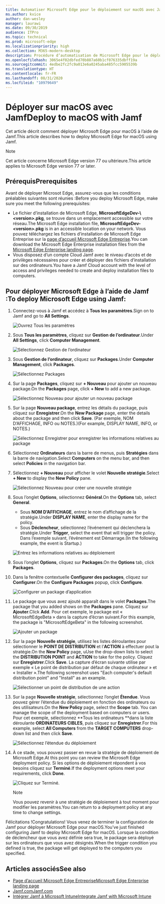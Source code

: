 ```yaml
---
title: Automatiser Microsoft Edge pour le déploiement sur macOS avec Jamf
ms.author: kvice
author: dan-wesley
manager: laurawi
ms.date: 09/30/2019
audience: ITPro
ms.topic: technical
ms.prod: microsoft-edge
ms.localizationpriority: high
ms.collection: M365-modern-desktop
description: Procédure d’automatisation de Microsoft Edge pour le déploiement sur macOS avec Jamf.
ms.openlocfilehash: 3065e4f02dbfed70b887a60b1cf076335dbff19a
ms.sourcegitcommit: 4edbe2fc2fc9a013e6a0245aba485fcc5905539b
ms.translationtype: HT
ms.contentlocale: fr-FR
ms.lasthandoff: 08/31/2020
ms.locfileid: "10979649"
---
```

# <span data-ttu-id="feae0-103">Déployer sur macOS avec Jamf</span><span class="sxs-lookup"><span data-stu-id="feae0-103">Deploy to macOS with Jamf</span></span>

<span data-ttu-id="feae0-104">Cet article décrit comment déployer Microsoft Edge pour macOS à l’aide de Jamf.</span><span class="sxs-lookup"><span data-stu-id="feae0-104">This article describes how to deploy Microsoft Edge for macOS using Jamf.</span></span>

> [!NOTE]
> <span data-ttu-id="feae0-105">Cet article concerne Microsoft Edge version 77 ou ultérieure.</span><span class="sxs-lookup"><span data-stu-id="feae0-105">This article applies to Microsoft Edge version 77 or later.</span></span>

## <span data-ttu-id="feae0-106">Prérequis</span><span class="sxs-lookup"><span data-stu-id="feae0-106">Prerequisites</span></span>

<span data-ttu-id="feae0-107">Avant de déployer Microsot Edge, assurez-vous que les conditions préalables suivantes sont réunies :</span><span class="sxs-lookup"><span data-stu-id="feae0-107">Before you deploy Microsoft Edge, make sure you meet the following prerequisites:</span></span>

- <span data-ttu-id="feae0-108">Le fichier d’installation de Microsoft Edge, **MicrosoftEdgeDev-\\<version\>.pkg**, se trouve dans un emplacement accessible sur votre réseau.</span><span class="sxs-lookup"><span data-stu-id="feae0-108">The Microsoft Edge installation file,  **MicrosoftEdgeDev-\<version\>.pkg** is in an accessible location on your network.</span></span> <span data-ttu-id="feae0-109">Vous pouvez téléchargez les fichiers d’installation de Microsoft Edge Entreprise sur la [page d’accueil Microsoft Edge Entreprise](https://aka.ms/EdgeEnterprise).</span><span class="sxs-lookup"><span data-stu-id="feae0-109">You can download the Microsoft Edge Enterprise installation files from the [Microsoft Edge Enterprise landing page](https://aka.ms/EdgeEnterprise).</span></span>
- <span data-ttu-id="feae0-110">Vous disposez d’un compte Cloud Jamf avec le niveau d’accès et de privilèges nécessaires pour créer et déployer des fichiers d’installation sur des ordinateurs.</span><span class="sxs-lookup"><span data-stu-id="feae0-110">You have a Jamf Cloud account with the level of access and privileges needed to create and deploy installation files to computers.</span></span>

## <span data-ttu-id="feae0-111">Pour déployer Microsoft Edge à l’aide de Jamf :</span><span class="sxs-lookup"><span data-stu-id="feae0-111">To deploy Microsoft Edge using Jamf:</span></span>

1. <span data-ttu-id="feae0-112">Connectez-vous à Jamf et accédez à **Tous les paramètres**.</span><span class="sxs-lookup"><span data-stu-id="feae0-112">Sign on to Jamf and go to **All Settings**.</span></span>

    ![Ouvrez Tous les paramètres](./media/mac-deploy/jamf-dash-main-open-settings.png)

2. <span data-ttu-id="feae0-114">Sous **Tous les paramètres**, cliquez sur **Gestion de l’ordinateur**.</span><span class="sxs-lookup"><span data-stu-id="feae0-114">Under **All Settings**, click **Computer Management**.</span></span>

    ![Sélectionnez Gestion de l’ordinateur](./media/mac-deploy/jamf-all-settings-computer-mgmt.png)

3. <span data-ttu-id="feae0-116">Sous **Gestion de l’ordinateur**, cliquez sur **Packages**.</span><span class="sxs-lookup"><span data-stu-id="feae0-116">Under **Computer Management**, click **Packages**.</span></span>

    ![Sélectionnez Packages](./media/mac-deploy/jamf-all-settings-computer-mgmt-pkgs.png)

4. <span data-ttu-id="feae0-118">Sur la page **Packages**, cliquez sur **+ Nouveau** pour ajouter un nouveau package.</span><span class="sxs-lookup"><span data-stu-id="feae0-118">On the **Packages** page, click **+ New** to add a new package.</span></span>

    ![Sélectionnez Nouveau pour ajouter un nouveau package](./media/mac-deploy/jamf-all-settings-computer-mgmt-new-pkg.png)

5. <span data-ttu-id="feae0-120">Sur la page **Nouveau package**, entrez les détails du package, puis cliquez sur **Enregistrer**.</span><span class="sxs-lookup"><span data-stu-id="feae0-120">On the **New Package** page, enter the details about the package and then click **Save**.</span></span> <span data-ttu-id="feae0-121">(Par exemple, NOM D’AFFICHAGE, INFO ou NOTES.)</span><span class="sxs-lookup"><span data-stu-id="feae0-121">(For example, DISPLAY NAME, INFO, or NOTES.)</span></span>

    ![Sélectionnez Enregistrer pour enregistrer les informations relatives au package](./media/mac-deploy/jamf-all-settings-computer-mgmt-save-pkg-info.png)

6. <span data-ttu-id="feae0-123">Sélectionnez **Ordinateurs** dans la barre de menus, puis **Stratégies** dans la barre de navigation.</span><span class="sxs-lookup"><span data-stu-id="feae0-123">Select **Computers** on the menu bar, and then select **Policies** in the navigation bar.</span></span>

7. <span data-ttu-id="feae0-124">Sélectionnez **+ Nouveau** pour afficher le volet **Nouvelle stratégie**.</span><span class="sxs-lookup"><span data-stu-id="feae0-124">Select **+ New** to display the **New Policy** pane.</span></span>

    ![Sélectionnez Nouveau pour créer une nouvelle stratégie](./media/mac-deploy/jamf-all-settings-computer-new-policy.png)

8. <span data-ttu-id="feae0-126">Sous l’onglet **Options**, sélectionnez **Général**.</span><span class="sxs-lookup"><span data-stu-id="feae0-126">On the **Options** tab, select **General**.</span></span>

    - <span data-ttu-id="feae0-127">Sous **NOM D’AFFICHAGE**, entrez le nom d’affichage de la stratégie.</span><span class="sxs-lookup"><span data-stu-id="feae0-127">Under **DISPLAY NAME**, enter the display name for the policy.</span></span>
    - <span data-ttu-id="feae0-128">Sous **Déclencheur**, sélectionnez l’événement qui déclenchera la stratégie.</span><span class="sxs-lookup"><span data-stu-id="feae0-128">Under **Trigger**, select the event that will trigger the policy.</span></span> <span data-ttu-id="feae0-129">Dans l’exemple suivant, l’événement est Démarrage.</span><span class="sxs-lookup"><span data-stu-id="feae0-129">(In the following example, the event is Startup.)</span></span>

    ![Entrez les informations relatives au déploiement](./media/mac-deploy/jamf-all-settings-computer-cfg-policy.png)

9. <span data-ttu-id="feae0-131">Sous l’onglet **Options**, cliquez sur **Packages**.</span><span class="sxs-lookup"><span data-stu-id="feae0-131">On the **Options** tab, click **Packages**.</span></span>

10. <span data-ttu-id="feae0-132">Dans la fenêtre contextuelle **Configurer des packages**, cliquez sur **Configurer**.</span><span class="sxs-lookup"><span data-stu-id="feae0-132">On the **Configure Packages** popup, click **Configure**.</span></span>

    ![Configurer un package d’application](./media/mac-deploy/jamf-all-settings-computer-policy-pkg-configure.png)

11. <span data-ttu-id="feae0-134">Le package que vous avez ajouté apparaît dans le volet **Packages**.</span><span class="sxs-lookup"><span data-stu-id="feae0-134">The package that you added shows on the **Packages** pane.</span></span> <span data-ttu-id="feae0-135">Cliquez sur **Ajouter**.</span><span class="sxs-lookup"><span data-stu-id="feae0-135">Click **Add**.</span></span> <span data-ttu-id="feae0-136">Pour cet exemple, le package est « MicrosoftEdgeBeta » dans la capture d’écran suivant.</span><span class="sxs-lookup"><span data-stu-id="feae0-136">For this example, the package is "MicrosoftEdgeBeta" in the following screenshot.</span></span>

    ![Ajouter un package](./media/mac-deploy/jamf-all-settings-computer-policy-pkg-add-beta.png)

12. <span data-ttu-id="feae0-138">Sur la page **Nouvelle stratégie**, utilisez les listes déroulantes pour sélectionner le **POINT DE DISTRIBUTION** et l’**ACTION** à effectuer pout la stratégie.</span><span class="sxs-lookup"><span data-stu-id="feae0-138">On the **New Policy** page, uUse the drop-down lists to select the **DISTRIBUTION POINT** and **ACTION** to take for the policy.</span></span> <span data-ttu-id="feae0-139">Cliquez sur **Enregistrer**.</span><span class="sxs-lookup"><span data-stu-id="feae0-139">Click **Save**.</span></span> <span data-ttu-id="feae0-140">La capture d’écran suivante utilise par exemple « Le point de distribution par défaut de chaque ordinateur » et « Installer ».</span><span class="sxs-lookup"><span data-stu-id="feae0-140">The following screenshot uses "Each computer's default distribution point" and "Install" as an example.</span></span>

    ![Sélectionner un point de distribution de une action](./media/mac-deploy/jamf-all-settings-computer-mgmt-pkg-cfg-distro.png)

13. <span data-ttu-id="feae0-142">Sur la page **Nouvelle stratégie**, sélectionnez l’onglet **Étendue**. Vous pouvez gérer l’étendue du déploiement en fonction des ordinateurs ou des utilisateurs.</span><span class="sxs-lookup"><span data-stu-id="feae0-142">On the **New Policy** page, select the **Scope** tab. You can manage the scope of the deployment based on computers or users.</span></span> <span data-ttu-id="feae0-143">Pour cet exemple, sélectionnez \*\*Tous les ordinateurs \*\*dans la liste déroulante **ORDINATEURS CIBLES**, puis cliquez sur **Enregistrer**.</span><span class="sxs-lookup"><span data-stu-id="feae0-143">For this example, select **All Computers** from the **TARGET COMPUTERS** drop-down list and then click **Save**.</span></span>

    ![Sélectionnez l’étendue du déploiement](./media/mac-deploy/jamf-all-settings-computer-mgmt-add-target.png)

14. <span data-ttu-id="feae0-145">À ce stade, vous pouvez passer en revue la stratégie de déploiement de Microsoft Edge.</span><span class="sxs-lookup"><span data-stu-id="feae0-145">At this point you can review the Microsoft Edge deployment policy.</span></span> <span data-ttu-id="feae0-146">Si les options de déploiement répondent à vos besoins cliquez sur **Terminé**.</span><span class="sxs-lookup"><span data-stu-id="feae0-146">If the deployment options meet your requirements, click **Done**.</span></span>

    ![Cliquez sur Terminé.](./media/mac-deploy/jamf-all-settings-computer-mgmt-finish-add-deployment.png)

    > [!NOTE]
    > <span data-ttu-id="feae0-148">Vous pouvez revenir à une stratégie de déploiement à tout moment pour modifier les paramètres.</span><span class="sxs-lookup"><span data-stu-id="feae0-148">You can return to a deployment policy at any time to change settings.</span></span>

<span data-ttu-id="feae0-149">Félicitations !</span><span class="sxs-lookup"><span data-stu-id="feae0-149">Congratulations!</span></span> <span data-ttu-id="feae0-150">Vous venez de terminer la configuration de Jamf pour déployer Microsoft Edge pour macOS.</span><span class="sxs-lookup"><span data-stu-id="feae0-150">You’ve just finished configuring Jamf to deploy Microsoft Edge for macOS.</span></span> <span data-ttu-id="feae0-151">Lorsque la condition de déclencheur que vous avez définie sera true, le package sera déployé sur les ordinateurs que vous avez désignés.</span><span class="sxs-lookup"><span data-stu-id="feae0-151">When the trigger condition you defined is true, the package will get deployed to the computers you specified.</span></span>

## <span data-ttu-id="feae0-152">Articles associés</span><span class="sxs-lookup"><span data-stu-id="feae0-152">See also</span></span>

- [<span data-ttu-id="feae0-153">Page d’accueil Microsoft Edge Entreprise</span><span class="sxs-lookup"><span data-stu-id="feae0-153">Microsoft Edge Enterprise landing page</span></span>](https://aka.ms/EdgeEnterprise)
- [<span data-ttu-id="feae0-154">Jamf.com</span><span class="sxs-lookup"><span data-stu-id="feae0-154">Jamf.com</span></span>](https://www.jamf.com/)
- [<span data-ttu-id="feae0-155">Intégrer Jamf à Microsoft Intune</span><span class="sxs-lookup"><span data-stu-id="feae0-155">Integrate Jamf with Microsoft Intune</span></span>](https://docs.microsoft.com/intune/conditional-access-integrate-jamf)

